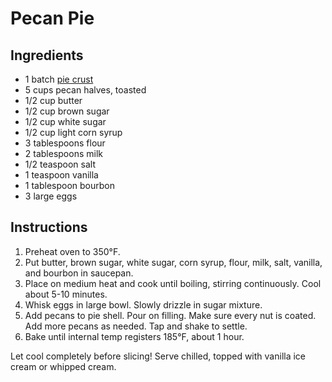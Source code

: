 # Pecan Pie

## Ingredients

- 1 batch [pie crust](pie-crust.md)
- 5 cups pecan halves, toasted
- 1/2 cup butter
- 1/2 cup brown sugar
- 1/2 cup white sugar
- 1/2 cup light corn syrup
- 3 tablespoons flour
- 2 tablespoons milk
- 1/2 teaspoon salt
- 1 teaspoon vanilla
- 1 tablespoon bourbon
- 3 large eggs

## Instructions

1. Preheat oven to 350°F.
2. Put butter, brown sugar, white sugar, corn syrup, flour, milk, salt, vanilla, and bourbon in saucepan.
3. Place on medium heat and cook until boiling, stirring continuously. Cool about 5-10 minutes.
4. Whisk eggs in large bowl. Slowly drizzle in sugar mixture.
5. Add pecans to pie shell. Pour on filling. Make sure every nut is coated. Add more pecans as needed. Tap and shake to settle.
6. Bake until internal temp registers 185°F, about 1 hour.

Let cool completely before slicing! Serve chilled, topped with vanilla ice cream or whipped cream.
